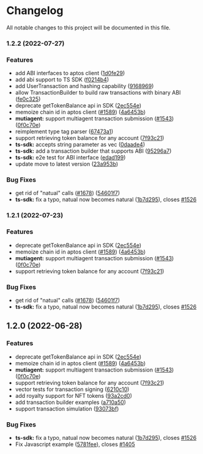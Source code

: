 # Changelog

All notable changes to this project will be documented in this file.

### 1.2.2 (2022-07-27)


### Features

* add ABI interfaces to aptos client ([1d0fe29](https://github.com/aptos-labs/aptos-core/commit/1d0fe29cc4d2c7b9bd1b19f95059e532ef4a4936))
* add abi support to TS SDK ([f0214b4](https://github.com/aptos-labs/aptos-core/commit/f0214b4deec4f3ab401782c7f4d793431f1f3e9c))
* add UserTransaction and hashing capability ([9168969](https://github.com/aptos-labs/aptos-core/commit/916896947c629fe02588d5c5977bff2fecf587ac))
* allow TransactionBuilder to build raw transactions with binary ABI ([fe0c325](https://github.com/aptos-labs/aptos-core/commit/fe0c325a3e853ba5bf809a3878a8edaa350a2068))
* deprecate getTokenBalance api in SDK ([2ec554e](https://github.com/aptos-labs/aptos-core/commit/2ec554e6e40a81cee4e760f6f84ef7362c570240))
* memoize chain id in aptos client ([#1589](https://github.com/aptos-labs/aptos-core/issues/1589)) ([4a6453b](https://github.com/aptos-labs/aptos-core/commit/4a6453bf0e620247557854053b661446bff807a7))
* **mutiagent:** support multiagent transaction submission ([#1543](https://github.com/aptos-labs/aptos-core/issues/1543)) ([0f0c70e](https://github.com/aptos-labs/aptos-core/commit/0f0c70e8ed2fefa952f0c89b7edb78edc174cb49))
* reimplement type tag parser ([67473a1](https://github.com/aptos-labs/aptos-core/commit/67473a1c35616733442a38055aa2c0440aa1315f))
* support retrieving token balance for any account ([7f93c21](https://github.com/aptos-labs/aptos-core/commit/7f93c2100f8b8e848461a0b5a395bfb76ade8667))
* **ts-sdk:** accepts string parameter as vec<u8> ([0daade4](https://github.com/aptos-labs/aptos-core/commit/0daade4f734d1ba29a896b00d7ddde2249e87970))
* **ts-sdk:** add a transaction builder that supports ABI ([95296a7](https://github.com/aptos-labs/aptos-core/commit/95296a7b75c5765214005054975b71d5d2215263))
* **ts-sdk:** e2e test for ABI interface ([edad199](https://github.com/aptos-labs/aptos-core/commit/edad1994b2e7501733256d20251e45b0d46646da))
* update move to latest version ([23a953b](https://github.com/aptos-labs/aptos-core/commit/23a953b3f1a222a71d496222f0dcd8ce17fc8cac))


### Bug Fixes

* get rid of "natual" calls ([#1678](https://github.com/aptos-labs/aptos-core/issues/1678)) ([54601f7](https://github.com/aptos-labs/aptos-core/commit/54601f79206ea0f8b8b1b0d6599d31832fc4d195))
* **ts-sdk:** fix a typo, natual now becomes natural ([1b7d295](https://github.com/aptos-labs/aptos-core/commit/1b7d2957b79a5d2821ada0c5096cf43c412e0c2d)), closes [#1526](https://github.com/aptos-labs/aptos-core/issues/1526)

### 1.2.1 (2022-07-23)


### Features

* deprecate getTokenBalance api in SDK ([2ec554e](https://github.com/aptos-labs/aptos-core/commit/2ec554e6e40a81cee4e760f6f84ef7362c570240))
* memoize chain id in aptos client ([#1589](https://github.com/aptos-labs/aptos-core/issues/1589)) ([4a6453b](https://github.com/aptos-labs/aptos-core/commit/4a6453bf0e620247557854053b661446bff807a7))
* **mutiagent:** support multiagent transaction submission ([#1543](https://github.com/aptos-labs/aptos-core/issues/1543)) ([0f0c70e](https://github.com/aptos-labs/aptos-core/commit/0f0c70e8ed2fefa952f0c89b7edb78edc174cb49))
* support retrieving token balance for any account ([7f93c21](https://github.com/aptos-labs/aptos-core/commit/7f93c2100f8b8e848461a0b5a395bfb76ade8667))


### Bug Fixes

* get rid of "natual" calls ([#1678](https://github.com/aptos-labs/aptos-core/issues/1678)) ([54601f7](https://github.com/aptos-labs/aptos-core/commit/54601f79206ea0f8b8b1b0d6599d31832fc4d195))
* **ts-sdk:** fix a typo, natual now becomes natural ([1b7d295](https://github.com/aptos-labs/aptos-core/commit/1b7d2957b79a5d2821ada0c5096cf43c412e0c2d)), closes [#1526](https://github.com/aptos-labs/aptos-core/issues/1526)

## 1.2.0 (2022-06-28)

### Features

- deprecate getTokenBalance api in SDK ([2ec554e](https://github.com/aptos-labs/aptos-core/commit/2ec554e6e40a81cee4e760f6f84ef7362c570240))
- memoize chain id in aptos client ([#1589](https://github.com/aptos-labs/aptos-core/issues/1589)) ([4a6453b](https://github.com/aptos-labs/aptos-core/commit/4a6453bf0e620247557854053b661446bff807a7))
- **mutiagent:** support multiagent transaction submission ([#1543](https://github.com/aptos-labs/aptos-core/issues/1543)) ([0f0c70e](https://github.com/aptos-labs/aptos-core/commit/0f0c70e8ed2fefa952f0c89b7edb78edc174cb49))
- support retrieving token balance for any account ([7f93c21](https://github.com/aptos-labs/aptos-core/commit/7f93c2100f8b8e848461a0b5a395bfb76ade8667))
- vector tests for transaction signing ([6210c10](https://github.com/aptos-labs/aptos-core/commit/6210c10d3192fd0417b35709545fae850099e4d4))
- add royalty support for NFT tokens ([93a2cd0](https://github.com/aptos-labs/aptos-core/commit/93a2cd0bfd644725ac524f419e94077e0b16343b))
- add transaction builder examples ([a710a50](https://github.com/aptos-labs/aptos-core/commit/a710a50e8177258d9c0766762b3c2959fc231259))
- support transaction simulation ([93073bf](https://github.com/aptos-labs/aptos-core/commit/93073bf1b508d00cfa1f8bb441ed57085fd08a82))

### Bug Fixes

- **ts-sdk:** fix a typo, natual now becomes natural ([1b7d295](https://github.com/aptos-labs/aptos-core/commit/1b7d2957b79a5d2821ada0c5096cf43c412e0c2d)), closes [#1526](https://github.com/aptos-labs/aptos-core/issues/1526)
- Fix Javascript example ([5781fee](https://github.com/aptos-labs/aptos-core/commit/5781fee74b8f2b065e7f04c2f76952026860751d)), closes [#1405](https://github.com/aptos-labs/aptos-core/issues/1405)
